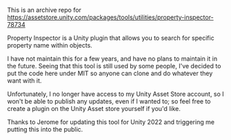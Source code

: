 This is an archive repo for https://assetstore.unity.com/packages/tools/utilities/property-inspector-78734

Property Inspector is a Unity plugin that allows you to search for specific property name within objects.

I have not maintain this for a few years, and have no plans to maintain it in the future. Seeing that this tool is still used by some people, I've decided to put the code here under MIT so anyone can clone and do whatever they want with it.

Unfortunately, I no longer have access to my Unity Asset Store account, so I won't be able to publish any updates, even if I wanted to; so feel free to create a plugin on the Unity Asset store yourself if you'd like.

Thanks to Jerome for updating this tool for Unity 2022 and triggering me putting this into the public.
